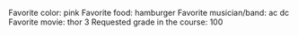 Favorite color: pink
Favorite food: hamburger
Favorite musician/band: ac dc
Favorite movie: thor 3
Requested grade in the course: 100
